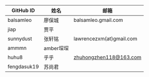 GitHub ID|姓名 | 邮箱
---- | ---- |----
balsamleo |廖保城|balsamleo.gmail.com
jiap |贾平 |
sunnydust |张轩铭|lawrencezxm(at)gmail.com
ammmn |amber堔堔|
huhu8 |乎乎|zhuhongzhen118@163.com
fengdasuk19| 苏尚君|
